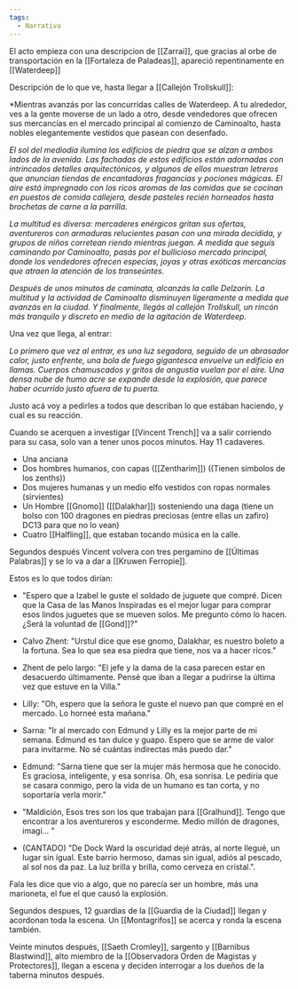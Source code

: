 ```yaml
---
tags:
  - Narrativa
---
```


El acto empieza con una descripcion de [[Zarrai]], que gracias al orbe de transportación en la [[Fortaleza de Paladeas]], apareció repentinamente en [[Waterdeep]]

Descripción de lo que ve, hasta llegar a [[Callejón Trollskull]]:

*Mientras avanzás por las concurridas calles de Waterdeep. A tu alrededor, ves a la gente moverse de un lado a otro, desde vendedores que ofrecen sus mercancías en el mercado principal al comienzo de Caminoalto, hasta nobles elegantemente vestidos que pasean con desenfado.

*El sol del mediodía ilumina los edificios de piedra que se alzan a ambos lados de la avenida. Las fachadas de estos edificios están adornadas con intrincados detalles arquitectónicos, y algunos de ellos muestran letreros que anuncian tiendas de encantadoras fragancias y pociones mágicas. El aire está impregnado con los ricos aromas de las comidas que se cocinan en puestos de comida callejera, desde pasteles recién horneados hasta brochetas de carne a la parrilla.*

*La multitud es diversa: mercaderes enérgicos gritan sus ofertas, aventureros con armaduras relucientes pasan con una mirada decidida, y grupos de niños corretean riendo mientras juegan. A medida que seguís caminando por Caminoalto, pasás por el bullicioso mercado principal, donde los vendedores ofrecen especias, joyas y otras exóticas mercancías que atraen la atención de los transeúntes.*

*Después de unos minutos de caminata, alcanzás la calle Delzorin. La multitud y la actividad de Caminoalto disminuyen ligeramente a medida que avanzás en la ciudad. Y finalmente, llegás al callejón Trollskull, un rincón más tranquilo y discreto en medio de la agitación de Waterdeep.*

Una vez que llega, al entrar:

*Lo primero que vez al entrar, es una luz segadora, seguido de un abrasador calor, justo enfrente, una bola de fuego gigantesca envuelve un edificio en llamas.*
*Cuerpos chamuscados y gritos de angustia vuelan por el aire. Una densa nube de humo acre se expande desde la explosión, que parece haber ocurrido justo afuera de tu puerta.*

Justo acá voy a pedirles a todos que describan lo que estában haciendo, y cual es su reacción.

Cuando se acerquen a investigar [[Vincent Trench]] va a salir corriendo para su casa, solo van a tener unos pocos minutos. Hay 11 cadaveres.
- Una anciana
- Dos hombres humanos, con capas ([[Zentharim]]) ((Tienen símbolos de los zenths))
- Dos mujeres humanas y un medio elfo vestidos con ropas normales (sirvientes)
- Un Hombre [[Gnomo]] ([[Dalakhar]]) sosteniendo una daga (tiene un bolso con 100 dragones en piedras preciosas (entre ellas un zafiro) DC13 para que no lo vean)
- Cuatro [[Halfling]], que estaban tocando música en la calle.

Segundos después Vincent volvera con tres pergamino de [[Últimas Palabras]] y se lo va a dar a [[Kruwen Ferropie]].

Estos es lo que todos dirían:
- "Espero que a Izabel le guste el soldado de juguete que compré. Dicen que la Casa de las Manos Inspiradas es el mejor lugar para comprar esos lindos juguetes que se mueven solos. Me pregunto cómo lo hacen. ¿Será la voluntad de [[Gond]]?"

- Calvo Zhent: "Urstul dice que ese gnomo, Dalakhar, es nuestro boleto a la fortuna. Sea lo que sea esa piedra que tiene, nos va a hacer ricos."

- Zhent de pelo largo: "El jefe y la dama de la casa parecen estar en desacuerdo últimamente. Pensé que iban a llegar a pudrirse la última vez que estuve en la Villa."

- Lilly: "Oh, espero que la señora le guste el nuevo pan que compré en el mercado. Lo horneé esta mañana."

- Sarna: "Ir al mercado con Edmund y Lilly es la mejor parte de mi semana. Edmund es tan dulce y guapo. Espero que se arme de valor para invitarme. No sé cuántas indirectas más puedo dar."

- Edmund: "Sarna tiene que ser la mujer más hermosa que he conocido. Es graciosa, inteligente, y esa sonrisa. Oh, esa sonrisa. Le pediría que se casara conmigo, pero la vida de un humano es tan corta, y no soportaría verla morir."

- "Maldición, Esos tres son los que trabajan para [[Gralhund]]. Tengo que encontrar a los aventureros y esconderme. Medio millón de dragones, imagi… "

- (CANTADO) "De Dock Ward la oscuridad dejé atrás, al norte llegué, un lugar sin igual. Este barrio hermoso, damas sin igual, adiós al pescado, al sol nos da paz. La luz brilla y brilla, como cerveza en cristal.".

Fala les dice que vio a algo, que no parecía ser un hombre, más una marioneta, el fue el que causó la explosión.

Segundos despues, 12 guardias de la [[Guardia de la Ciudad]] llegan y acordonan toda la escena. Un [[Montagrifos]] se acerca y ronda la escena también.

Veinte minutos después, [[Saeth Cromley]], sargento y [[Barnibus Blastwind]], alto miembro de la [[Observadora Orden de Magistas y Protectores]], llegan a escena y deciden interrogar a los dueños de la taberna minutos después.

